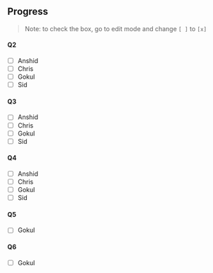 ## Progress
>Note: to check the box, go to edit mode and change `[ ]` to `[x]`
#### Q2

- [ ] Anshid
- [ ] Chris
- [ ] Gokul
- [ ] Sid

#### Q3

- [ ] Anshid
- [ ] Chris
- [ ] Gokul
- [ ] Sid

#### Q4

- [ ] Anshid
- [ ] Chris
- [ ] Gokul
- [ ] Sid

#### Q5

- [ ] Gokul


#### Q6

- [ ] Gokul
